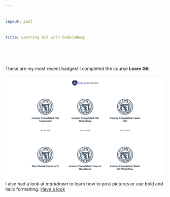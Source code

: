 ```yaml
---


layout: post


title: Learning Git with Codecademy



---
```





These are my most recent badges! I completed the course **Learn Git**.

![image markdown](/img/GabrieleHackl_badges_git.jpg)

I also had a look at _markdown_ to learn how to post pictures or use bold and italic formatting.
[Have a look](https://www.markdowntutorial.com/)

